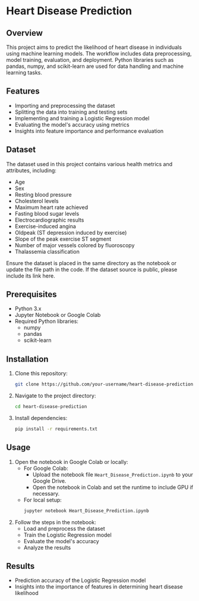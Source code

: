 # Heart Disease Prediction

## Overview
This project aims to predict the likelihood of heart disease in individuals using machine learning models. The workflow includes data preprocessing, model training, evaluation, and deployment. Python libraries such as pandas, numpy, and scikit-learn are used for data handling and machine learning tasks.

## Features
- Importing and preprocessing the dataset
- Splitting the data into training and testing sets
- Implementing and training a Logistic Regression model
- Evaluating the model's accuracy using metrics
- Insights into feature importance and performance evaluation

## Dataset
The dataset used in this project contains various health metrics and attributes, including:
- Age
- Sex
- Resting blood pressure
- Cholesterol levels
- Maximum heart rate achieved
- Fasting blood sugar levels
- Electrocardiographic results
- Exercise-induced angina
- Oldpeak (ST depression induced by exercise)
- Slope of the peak exercise ST segment
- Number of major vessels colored by fluoroscopy
- Thalassemia classification

Ensure the dataset is placed in the same directory as the notebook or update the file path in the code. If the dataset source is public, please include its link here.

## Prerequisites
- Python 3.x
- Jupyter Notebook or Google Colab
- Required Python libraries:
  - numpy
  - pandas
  - scikit-learn

## Installation
1. Clone this repository:
   ```bash
   git clone https://github.com/your-username/heart-disease-prediction.git
   ```
2. Navigate to the project directory:
   ```bash
   cd heart-disease-prediction
   ```
3. Install dependencies:
   ```bash
   pip install -r requirements.txt
   ```

## Usage
1. Open the notebook in Google Colab or locally:
   - For Google Colab:
     - Upload the notebook file `Heart_Disease_Prediction.ipynb` to your Google Drive.
     - Open the notebook in Colab and set the runtime to include GPU if necessary.
   - For local setup:
     ```bash
     jupyter notebook Heart_Disease_Prediction.ipynb
     ```
2. Follow the steps in the notebook:
   - Load and preprocess the dataset
   - Train the Logistic Regression model
   - Evaluate the model's accuracy
   - Analyze the results

## Results
- Prediction accuracy of the Logistic Regression model
- Insights into the importance of features in determining heart disease likelihood
